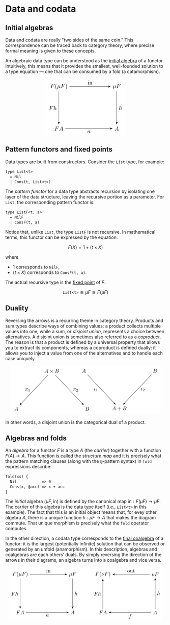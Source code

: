 # Data and codata

## Initial algebras

Data and codata are really "two sides of the same coin." This correspondence can be traced back to category theory, where precise formal meaning is given to these concepts. 

An algebraic data type can be understood as the [initial algebra](https://en.wikipedia.org/wiki/Initial_algebra) of a functor. Intuitively, this means that it provides the smallest, well-founded solution to a type equation &mdash; one that can be consumed by a fold (a catamorphism). 

<p align="center">
  <img alt="Fold" src="../assets/tex/png/fold.png" />
</p>

## Pattern functors and fixed points

Data types are built from constructors. Consider the `List` type, for example:

```
type List<t> 
  = Nil
  | Cons(t, List<t>)
```

The *pattern functor* for a data type abstracts recursion by isolating one layer of the data structure, leaving the recursive portion as a parameter. For `List`, the corresponding pattern functor is:

```
type ListF<t, a> 
  = NilF
  | ConsF(t, a)
```

Notice that, unlike `List`, the type `ListF` is not recursive. In mathematical terms, this functor can be expressed by the equation:

$$
F(X) = \mathsf{1} + (t \times X)
$$

where

- $\mathsf{1}$ corresponds to `NilF`,
- $(t × X)$ corresponds to `ConsF(t, a)`.

The actual recursive type is the [fixed point](https://en.wikipedia.org/wiki/Fixed_point_(mathematics)) of $F$:

$$
\texttt{List<t>} \cong \mu F \cong F(\mu F)
$$

## Duality

Reversing the arrows is a recurring theme in category theory. Products and sum types describe ways of combining values: a product collects multiple values into one, while a sum, or *disjoint union*, represents a choice between alternatives. A disjoint union is sometimes also referred to as a *coproduct*. The reason is that a product is defined by a universal property that allows you to extract its components, whereas a coproduct is defined dually: it allows you to inject a value from one of the alternatives and to handle each case uniquely. 

<p align="center">
  <img alt="Product and coproduct" src="../assets/tex/png/product_coproduct.png" />
</p>

In other words, a disjoint union is the categorical dual of a product.

## Algebras and folds

An *algebra* for a functor $F$ is a type $A$ (the *carrier*) together with a function $F(A) \rightarrow A$. This function is called the *structure map* and it is precisely what the pattern matching clauses (along with the `@`-pattern syntax) in `fold` expressions describe:

```
fold(xs) {
  Nil           => 0
  Cons(x, @acc) => x + acc
}
```

The *initial* algebra $(\mu F, \text{in})$ is defined by the canonical map $\text{in} : F(\mu F) \rightarrow \mu F$. The carrier of this algebra is the data type itself (i.e., `List<t>` in this example). The fact that this is an initial object means that, for evey other algebra $A$, there is a unique function $h : \mu F \rightarrow A$ that makes the diagram commute. That unique morphism is precisely what the `fold` operator computes.

In the other direction, a codata type corresponds to the [final coalgebra](https://en.wikipedia.org/wiki/Initial_algebra#Final_coalgebra) of a functor: it is the largest (potentially infinite) solution that can be observed or generated by an unfold (anamorphism). In this description, algebras and coalgebras are each others’ duals. By simply reversing the direction of the arrows in their diagrams, an algebra turns into a coalgebra and vice versa.

<p align="center">
  <img alt="Duality" src="../assets/tex/png/fold_unfold.png" />
</p>
